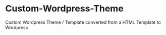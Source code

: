 # Custom-Wordpress-Theme
Custom Wordpress Theme / Template converted from a HTML Template to Wordpress
